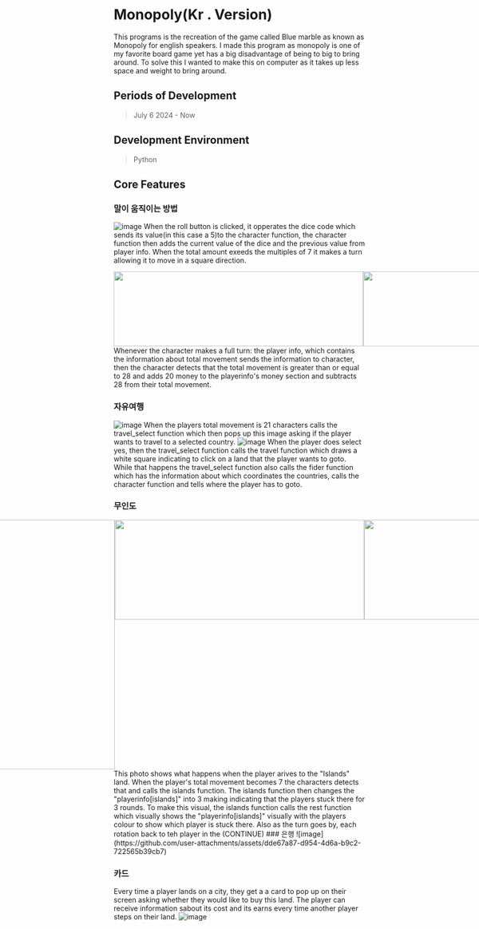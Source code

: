 # Monopoly(Kr . Version)
This programs is the recreation of the game called Blue marble as known as Monopoly for english speakers. I made this program as monopoly is one of my favorite board game yet has a big disadvantage of being to big to bring around. To solve this I wanted to make this on computer as it takes up less space and weight to bring around.

## Periods of Development
> July 6 2024 - Now

## Development Environment
> Python

## Core Features
### 말이 움직이는 방법
![image](https://github.com/user-attachments/assets/35565fc2-44f6-49d8-91ed-b4e05c24e4a7)
When the roll button is clicked, it opperates the dice code which sends its value(in this case a 5)to the character function, the character function then adds the current value of the dice and the previous value from player info. When the total amount exeeds the multiples of 7 it makes a turn allowing it to move in a square direction.




<div style="display: flex; justify-content: space-around;">

  <img src='https://github.com/user-attachments/assets/85846204-48d7-4aa1-9ca7-7c242b81e4e6' width='500px' height='150px'/>
  <img src='https://github.com/user-attachments/assets/0ec66918-b20b-4bbf-8aa6-08b92f5621fe' width='500px' height='150px'/>
</div>
Whenever the character makes a full turn: the player info, which contains the information about total movement sends the information to character, then the character detects that the total movement is greater than or equal to 28 and adds 20 money to the playerinfo's money section and subtracts 28 from their total movement.


### 자유여행
![image](https://github.com/user-attachments/assets/7a69c97e-1e5e-4ddb-bb57-99a52dc1dd10)
When the players total movement is 21 characters calls the travel_select function which then pops up this image asking if the player wants to travel to a selected country.
![image](https://github.com/user-attachments/assets/08a817f7-18b5-44f1-997e-3270a6bf344b)
When the player does select yes, then the travel_select function calls the travel function which draws a white square indicating to click on a land that the player wants to goto. While that happens the travel_select function also calls the fider function which has the information about which coordinates the countries, calls the character function and tells where the player has to goto.
### 무인도
<div style='display:flex; justify-content:center'>
  <img src ='https://github.com/user-attachments/assets/47bbef27-9478-4ec1-bb29-77754be736fd' width='500px' height='500px'/>
  <div style='display:flex; justify-content:center flex-direction:column'>
    <img src ='https://github.com/user-attachments/assets/4b0f891e-dc84-47c7-875f-2abed021d5fa' width='500px' height='200px'/>
    <img src ='https://github.com/user-attachments/assets/bb56f763-59d5-436f-9ed5-6bc3197ce9fb' width='500px' height='200px'/>
  </div>
</div>
This photo shows what happens when the player arives to the "Islands" land. When the player's total movement becomes 7 the characters detects that and calls the islands function. The islands function then changes the "playerinfo[islands]" into 3 making indicating that the players stuck there for 3 rounds. To make this visual, the islands function calls the rest function which visually shows the "playerinfo[islands]" visually with the players colour to show which player is stuck there. Also as the turn goes by, each rotation back to teh player in the (CONTINUE)
### 은행
![image](https://github.com/user-attachments/assets/dde67a87-d954-4d6a-b9c2-722565b39cb7)

### 카드
Every time a player lands on a city, they get a a card to pop up on their screen asking whether they would like to buy this land. The player can receive information sabout its cost and its earns every time another player steps on their land.
![image](https://github.com/user-attachments/assets/fecb2a3b-184b-4dd4-8470-a675f967db6a)
